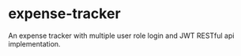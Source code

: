 # expense-tracker
An expense tracker with multiple user role login and JWT RESTful api implementation. 
